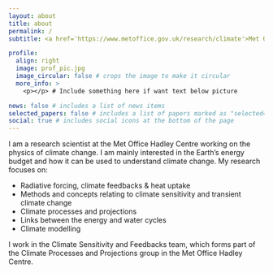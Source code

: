```yaml
---
layout: about
title: about
permalink: /
subtitle: <a href='https://www.metoffice.gov.uk/research/climate'>Met Office Hadley Centre, Exeter, UK.</a>. Address. Contacts. Motto. Etc.

profile:
  align: right
  image: prof_pic.jpg
  image_circular: false # crops the image to make it circular
  more_info: >
    <p></p> # Include something here if want text below picture

news: false # includes a list of news items
selected_papers: false # includes a list of papers marked as "selected={true}"
social: true # includes social icons at the bottom of the page
---
```


I am a research scientist at the Met Office Hadley Centre working on the physics of climate change. I am mainly interested in the Earth’s energy budget and how it can be used to understand climate change.  My research focuses on:

* Radiative forcing, climate feedbacks & heat uptake
* Methods and concepts relating to climate sensitivity and transient climate change
* Climate processes and projections
* Links between the energy and water cycles
* Climate modelling

I work in the Climate Sensitivity and Feedbacks team, which forms part of the Climate Processes and Projections group in the Met Office Hadley Centre.